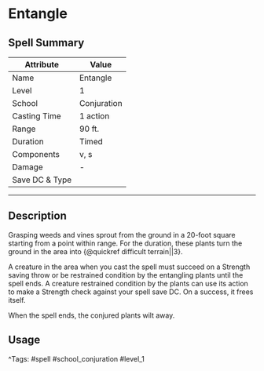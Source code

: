 # Entangle

## Spell Summary

| Attribute        | Value                  |
|------------------|------------------------|
| Name             | Entangle                 |
| Level            | 1                |
| School           | Conjuration          |
| Casting Time     | 1 action              |
| Range            | 90 ft.            |
| Duration         | Timed             |
| Components       | v, s             |
| Damage           | -               |
| Save DC & Type   |              |

---

## Description

Grasping weeds and vines sprout from the ground in a 20-foot square starting from a point within range. For the duration, these plants turn the ground in the area into {@quickref difficult terrain||3}.

A creature in the area when you cast the spell must succeed on a Strength saving throw or be restrained condition by the entangling plants until the spell ends. A creature restrained condition by the plants can use its action to make a Strength check against your spell save DC. On a success, it frees itself.

When the spell ends, the conjured plants wilt away.

## Usage


^Tags: #spell #school_conjuration #level_1